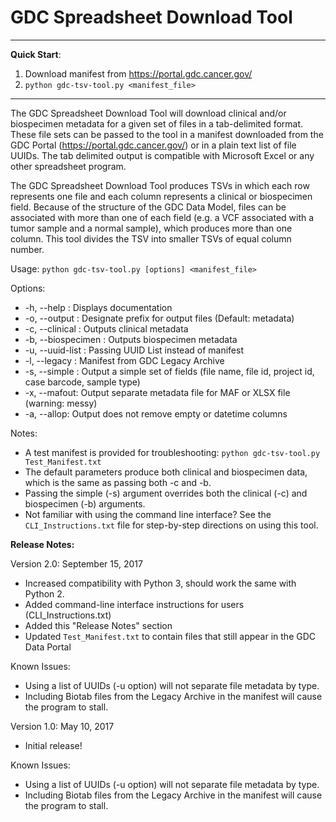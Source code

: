 # GDC Spreadsheet Download Tool

---
__Quick Start__:

1. Download manifest from https://portal.gdc.cancer.gov/
2. `python gdc-tsv-tool.py <manifest_file>`
---

The GDC Spreadsheet Download Tool will download clinical and/or biospecimen metadata for a given set of files in a tab-delimited format. These file sets can be passed to the tool in a manifest downloaded from the GDC Portal (https://portal.gdc.cancer.gov/) or in a plain text list of file UUIDs. The tab delimited output is compatible with Microsoft Excel or any other spreadsheet program.  

The GDC Spreadsheet Download Tool produces TSVs in which each row represents one file and each column represents a clinical or biospecimen field. Because of the structure of the GDC Data Model, files can be associated with more than one of each field (e.g. a VCF associated with a tumor sample and a normal sample), which produces more than one column. This tool divides the TSV into smaller TSVs of equal column number.

Usage: `python gdc-tsv-tool.py [options] <manifest_file>`

Options:
* -h, --help : Displays documentation
* -o, --output : Designate prefix for output files (Default: metadata)
* -c, --clinical : Outputs clinical metadata
* -b, --biospecimen : Outputs biospecimen metadata
* -u, --uuid-list : Passing UUID List instead of manifest
* -l, --legacy : Manifest from GDC Legacy Archive
* -s, --simple : Output a simple set of fields (file name, file id, project id, case barcode, sample type)
* -x, --mafout: Output separate metadata file for MAF or XLSX file (warning: messy)
* -a, --allop: Output does not remove empty or datetime columns

Notes:
* A test manifest is provided for troubleshooting:  `python gdc-tsv-tool.py Test_Manifest.txt`
* The default parameters produce both clinical and biospecimen data, which is the same as passing both -c and -b.
* Passing the simple (-s) argument overrides both the clinical (-c) and biospecimen (-b) arguments.
* Not familiar with using the command line interface? See the `CLI_Instructions.txt` file for step-by-step directions on using this tool.

**Release Notes:**

Version 2.0: September 15, 2017

* Increased compatibility with Python 3, should work the same with Python 2.
* Added command-line interface instructions for users (CLI_Instructions.txt)
* Added this "Release Notes" section
* Updated `Test_Manifest.txt` to contain files that still appear in the GDC Data Portal

Known Issues:
* Using a list of UUIDs (-u option) will not separate file metadata by type.
* Including Biotab files from the Legacy Archive in the manifest will cause the program to stall.

Version 1.0: May 10, 2017

* Initial release!

Known Issues:
* Using a list of UUIDs (-u option) will not separate file metadata by type.
* Including Biotab files from the Legacy Archive in the manifest will cause the program to stall.
